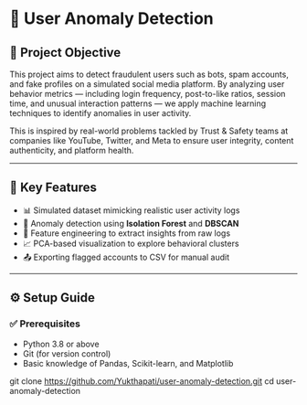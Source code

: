 # 🔐 User Anomaly Detection 

## 🧠 Project Objective
This project aims to detect fraudulent users such as bots, spam accounts, and fake profiles on a simulated social media platform. 
By analyzing user behavior metrics — including login frequency, post-to-like ratios, session time, and unusual interaction patterns — we apply machine learning techniques to identify anomalies in user activity.

This is inspired by real-world problems tackled by Trust & Safety teams at companies like YouTube, Twitter, and Meta to ensure user integrity, content authenticity, and platform health.

---

## 🧩 Key Features
- 📊 Simulated dataset mimicking realistic user activity logs
- 🤖 Anomaly detection using **Isolation Forest** and **DBSCAN**
- 🧠 Feature engineering to extract insights from raw logs
- 📈 PCA-based visualization to explore behavioral clusters
- 📤 Exporting flagged accounts to CSV for manual audit

---

## ⚙️ Setup Guide

### ✅ Prerequisites
- Python 3.8 or above
- Git (for version control)
- Basic knowledge of Pandas, Scikit-learn, and Matplotlib


git clone 
https://github.com/Yukthapati/user-anomaly-detection.git
cd user-anomaly-detection
